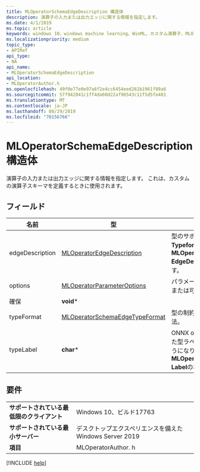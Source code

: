 ```yaml
---
title: MLOperatorSchemaEdgeDescription 構造体
description: 演算子の入力または出力エッジに関する情報を指定します。
ms.date: 4/1/2019
ms.topic: article
keywords: windows 10、windows machine learning、WinML、カスタム演算子、MLOperatorSchemaEdgeDescription
ms.localizationpriority: medium
topic_type:
- APIRef
api_type:
- NA
api_name:
- MLOperatorSchemaEdgeDescription
api_location:
- MLOperatorAuthor.h
ms.openlocfilehash: 49f0e77e0e97a6f2e4cc6454eed261b1961f89a6
ms.sourcegitcommit: 577942041c1ff4da60d22af96543c11f5d5fe401
ms.translationtype: MT
ms.contentlocale: ja-JP
ms.lasthandoff: 08/29/2019
ms.locfileid: "70156766"
---
```

# <a name="mloperatorschemaedgedescription-struct"></a>MLOperatorSchemaEdgeDescription 構造体

演算子の入力または出力エッジに関する情報を指定します。 これは、カスタムの演算子スキーマを定義するときに使用されます。

## <a name="fields"></a>フィールド

| 名前 | 型 | 説明 |
|------|------|-------------|
| edgeDescription | [MLOperatorEdgeDescription](MLOperatorEdgeDescription.md) | 型のサポートを記述する構造体。 **Typeformat**が**MLOperatorSchemaEdgeTypeFormat:: EdgeDescription**の場合に使用されます。 |
| options | [MLOperatorParameterOptions](MLOperatorParameterOptions.md) | パラメーターのオプション (オプションまたは可変個引数かどうかなど)。 |
| 確保 | **void*** | |
| typeFormat | [MLOperatorSchemaEdgeTypeFormat](MLOperatorSchemaEdgeTypeFormat.md) | 型の制約と型のマッピングを定義する方法。 |
| typeLabel | **char*** | ONNX operator スキーマとして構築された型ラベル文字列。 たとえば、"T" のようになります。 **Typeformat**が**MLOperatorSchemaEdgeTypeFormat:: Label**の場合に使用されます。 |

## <a name="requirements"></a>要件

| | |
|-|-|
| **サポートされている最低限のクライアント** | Windows 10、ビルド17763 |
| **サポートされている最小サーバー** | デスクトップエクスペリエンスを備えた Windows Server 2019 |
| **項目** | MLOperatorAuthor. h |

[!INCLUDE [help](../../includes/get-help.md)]
